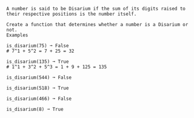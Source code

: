     A number is said to be Disarium if the sum of its digits raised to their respective positions is the number itself.

    Create a function that determines whether a number is a Disarium or not.
    Examples

    is_disarium(75) ➞ False
    # 7^1 + 5^2 = 7 + 25 = 32

    is_disarium(135) ➞ True
    # 1^1 + 3^2 + 5^3 = 1 + 9 + 125 = 135

    is_disarium(544) ➞ False

    is_disarium(518) ➞ True

    is_disarium(466) ➞ False

    is_disarium(8) ➞ True